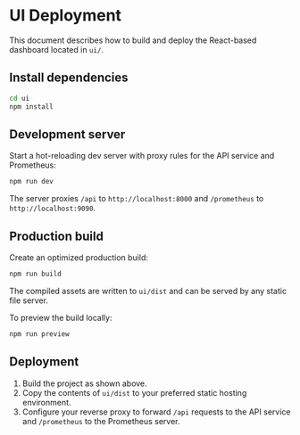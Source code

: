 # UI Deployment

This document describes how to build and deploy the React-based dashboard located in `ui/`.

## Install dependencies

```bash
cd ui
npm install
```

## Development server

Start a hot-reloading dev server with proxy rules for the API service and Prometheus:

```bash
npm run dev
```

The server proxies `/api` to `http://localhost:8000` and `/prometheus` to `http://localhost:9090`.

## Production build

Create an optimized production build:

```bash
npm run build
```

The compiled assets are written to `ui/dist` and can be served by any static file server.

To preview the build locally:

```bash
npm run preview
```

## Deployment

1. Build the project as shown above.
2. Copy the contents of `ui/dist` to your preferred static hosting environment.
3. Configure your reverse proxy to forward `/api` requests to the API service and `/prometheus` to the Prometheus server.
